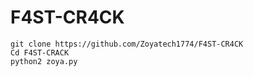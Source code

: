 # F4ST-CR4CK
```
git clone https://github.com/Zoyatech1774/F4ST-CR4CK
Cd F4ST-CRACK
python2 zoya.py
```
